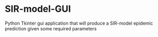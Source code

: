 # SIR-model-GUI
Python Tkinter gui application that will produce a SIR-model epidemic prediction given some required parameters
